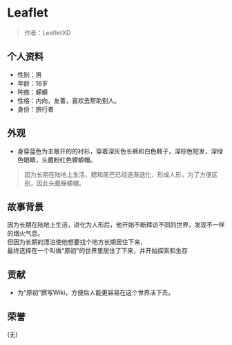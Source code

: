 # Leaflet
>作者：LeafletXD
## 个人资料
* 性别：男
* 年龄：16岁
* 种族：蝾螈
* 性格：内向，友善，喜欢去帮助别人。
* 身份：旅行者
## 外观
* 身穿蓝色为主敞开的的衬衫，穿着深灰色长裤和白色鞋子，深棕色短发，深绿色眼睛，头戴粉红色蝾螈帽。
>因为长期在陆地上生活，鳃和尾巴已经逐渐退化，形成人形，为了方便区别，因此头戴蝾螈帽。
## 故事背景
因为长期在陆地上生活，进化为人形后，他开始不断拜访不同的世界，发现不一样的烟火气息。<br/>
但因为长期的漂泊使他想要找个地方长期居住下来，<br/>
最终选择在一个叫做“原初”的世界里居住了下来，并开始探索和生存
## 贡献
* 为“原初”撰写Wiki，方便后人能更容易在这个世界活下去。
## 荣誉
(无)
